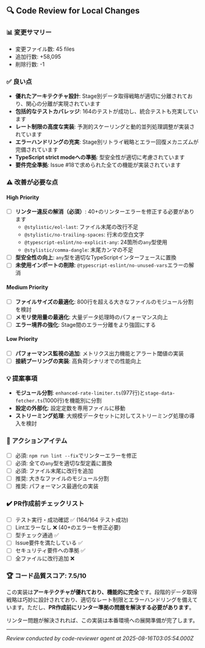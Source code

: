 ## 🔍 Code Review for Local Changes

### 📊 変更サマリー
- 変更ファイル数: 45 files
- 追加行数: +58,095
- 削除行数: -1

### ✅ 良い点
- **優れたアーキテクチャ設計**: Stage別データ取得戦略が適切に分離されており、関心の分離が実現されています
- **包括的なテストカバレッジ**: 164のテストが成功し、統合テストも充実しています
- **レート制限の高度な実装**: 予測的スケーリングと動的並列処理調整が実装されています
- **エラーハンドリングの充実**: Stage別リトライ戦略とエラー回復メカニズムが完備されています
- **TypeScript strict modeへの準拠**: 型安全性が適切に考慮されています
- **要件完全準拠**: Issue #18で求められた全ての機能が実装されています

### ⚠️ 改善が必要な点

#### High Priority
- [ ] **リンター違反の解消（必須）**: 40+のリンターエラーを修正する必要があります
  - `@stylistic/eol-last`: ファイル末尾の改行不足
  - `@stylistic/no-trailing-spaces`: 行末の空白文字
  - `@typescript-eslint/no-explicit-any`: 24箇所の`any`型使用
  - `@stylistic/comma-dangle`: 末尾カンマの不足
- [ ] **型安全性の向上**: `any`型を適切なTypeScriptインターフェースに置換
- [ ] **未使用インポートの削除**: `@typescript-eslint/no-unused-vars`エラーの解消

#### Medium Priority
- [ ] **ファイルサイズの最適化**: 800行を超える大きなファイルのモジュール分割を検討
- [ ] **メモリ使用量の最適化**: 大量データ処理時のパフォーマンス向上
- [ ] **エラー境界の強化**: Stage間のエラー分離をより強固にする

#### Low Priority
- [ ] **パフォーマンス監視の追加**: メトリクス出力機能とアラート閾値の実装
- [ ] **接続プーリングの実装**: 高負荷シナリオでの性能向上

### 💡 提案事項
- **モジュール分割**: `enhanced-rate-limiter.ts`(977行)と`stage-data-fetcher.ts`(1000行)を機能別に分割
- **設定の外部化**: 設定定数を専用ファイルに移動
- **ストリーミング処理**: 大規模データセットに対してストリーミング処理の導入を検討

### 🔧 アクションアイテム
- [ ] 必須: `npm run lint --fix`でリンターエラーを修正
- [ ] 必須: 全ての`any`型を適切な型定義に置換
- [ ] 必須: ファイル末尾に改行を追加
- [ ] 推奨: 大きなファイルのモジュール分割
- [ ] 推奨: パフォーマンス最適化の実装

### ✔️ PR作成前チェックリスト
- [ ] テスト実行・成功確認 ✅ (164/164 テスト成功)
- [ ] Lintエラーなし ❌ (40+のエラーを修正必要)
- [ ] 型チェック通過 ✅
- [ ] Issue要件を満たしている ✅
- [ ] セキュリティ要件への準拠 ✅
- [ ] 全ファイルに改行追加 ❌

### 🏆 コード品質スコア: 7.5/10

この実装は**アーキテクチャが優れており、機能的に完全**です。段階的データ取得戦略は巧妙に設計されており、適切なレート制限とエラーハンドリングを備えています。ただし、**PR作成前にリンター準拠の問題を解決する必要があります**。

リンター問題が解決されれば、この実装は本番環境への展開準備が完了します。

---
*Review conducted by code-reviewer agent at 2025-08-16T03:05:54.000Z*
